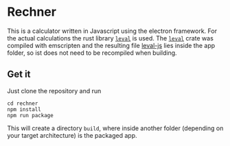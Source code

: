 # Rechner

This is a calculator written in Javascript using the electron framework. 
For the actual calculations the rust library [`leval`][leval] is used.
The [`leval`][leval] crate was compiled with emscripten 
and the resulting file [leval-js](app/leval-js.js) lies inside the app folder, 
so ist does not need to be recompiled when building.

## Get it

Just clone the repository and run
```
cd rechner
npm install
npm run package
```
This will create a directory `build`, 
where inside another folder (depending on your target architecture) is the packaged app.

[leval]: http://github.com/laurmaedje/leval
